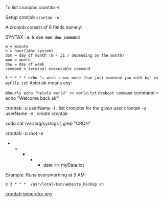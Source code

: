 To list cronjobs
crontab -l

Setup cronjob
``crontab -e``

A cronjob consist of 6 fields namely:

SYNTAX : **``m h dom mon dow command``**
```
m = minute
h = hour(24hr system)
dom = day of month (0 - 31 / depending on the month)
mon = month
dow = day of week
command = terminal executable command
```

``5 * * * * echo "i wish i was more than just someone you walk by" >> myFile.txt``
Asterisk means any:

``@hourly echo "helolo world" >> world.txt``
``@reboot command``
command = echo "Welcome back sir"


crontab -u userName -l  : list cronjobs for the given user
crontab -u userName -e : create crontab


sudo cat /var/log/syslogs | grep "CRON"

crontab -u root -e 
* * * * * date >> myData.txt

Example:
Runs everymorning at 3 AM:
```
0 3 * * *  /usr/local/bin/website_backup.sh
```

[crontab generator org](https://crontab-generator.org/)
